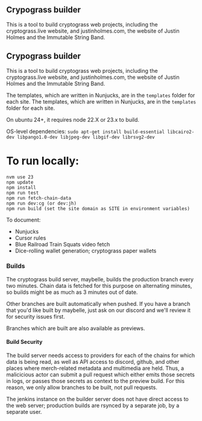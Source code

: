 ## Crypograss builder

This is a tool to build cryptograss web projects, including the cryptograss.live website, and justinholmes.com, the website of Justin Holmes and the Immutable String Band.
## Crypograss builder

This is a tool to build cryptograss web projects, including the cryptograss.live website, and justinholmes.com, the website of Justin Holmes and the Immutable String Band.

The templates, which are written in Nunjucks, are in the `templates` folder for each site.
The templates, which are written in Nunjucks, are in the `templates` folder for each site.

On ubuntu 24+, it requires node 22.X or 23.x to build.

OS-level dependencies:
`sudo apt-get install build-essential libcairo2-dev libpango1.0-dev libjpeg-dev libgif-dev librsvg2-dev`

# To run locally:

```
nvm use 23
npm update
npm install
npm run test
npm run fetch-chain-data
npm run dev:cg (or dev:jh)
npm run build (set the site domain as SITE in environment variables)
```

To document:

* Nunjucks
* Cursor rules
* Blue Railroad Train Squats video fetch
* Dice-rolling wallet generation; cryptograss paper wallets

### Builds

The cryptograss build server, maybelle, builds the production branch every two minutes.  Chain data is fetched for this purpose on alternating minutes, so builds might be as much as 3 minutes out of date.

Other branches are built automatically when pushed.  If you have a branch that you'd like built by maybelle, just ask on our discord and we'll review it for security issues first.

Branches which are built are also available as previews.

#### Build Security

The build server needs access to providers for each of the chains for which data is being read, as well as API access to discord, github, and other places where merch-related metadata and multimedia are held.  Thus, a malicicious actor can submit a pull request which either emits those secrets in logs, or passes those secrets as context to the preview build. For this reason, we only allow    branches to be built, not pull requests.

The jenkins instance on the builder server does not have direct access to the web server; production builds are rsynced by a separate job, by a separate user.
